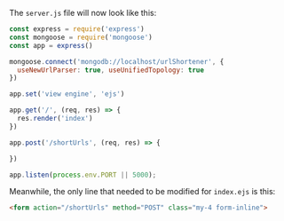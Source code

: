<!--title={Creating the POST request}-->

The `server.js` file will now look like this:

```javascript
const express = require('express')
const mongoose = require('mongoose')
const app = express()

mongoose.connect('mongodb://localhost/urlShortener', {
  useNewUrlParser: true, useUnifiedTopology: true
})

app.set('view engine', 'ejs')

app.get('/', (req, res) => {
  res.render('index')
})

app.post('/shortUrls', (req, res) => {

})

app.listen(process.env.PORT || 5000);
```

Meanwhile, the only line that needed to be modified for `index.ejs` is this:

```html
<form action="/shortUrls" method="POST" class="my-4 form-inline">
```

